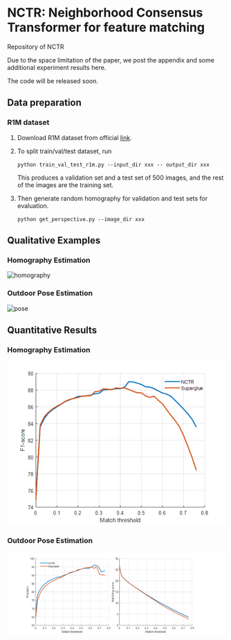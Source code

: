 # NCTR: Neighborhood Consensus Transformer for feature matching
Repository of NCTR

Due to the space limitation of the paper, we post the appendix and some additional experiment results here.

The code will be released soon.

## Data preparation
### R1M dataset
1) Download R1M dataset from official [link](http://ptak.felk.cvut.cz/revisitop/revisitop1m/).
2) To split train/val/test dataset, run
    ```
    python train_val_test_r1m.py --input_dir xxx -- output_dir xxx
    ```

    This produces a validation set and a test set of 500 images, and the rest of the images are the training set.
3) Then generate random homography for validation and test sets for evaluation.
    ```
    python get_perspective.py --image_dir xxx
    ```

## Qualitative Examples

### Homography Estimation
![homography](imgs/homo_compare.png)

### Outdoor Pose Estimation
![pose](imgs/pose_compare.png)

## Quantitative Results

### Homography Estimation
![homography](imgs/homo.png)

### Outdoor Pose Estimation
![pose](imgs/pose.png)

